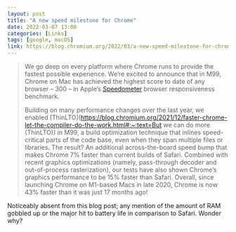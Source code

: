 ```yaml
---
layout: post
title: "A new speed milestone for Chrome"
date: 2022-03-07 13:00
categories: [Links]
tags: [google, macOS]
link: https://blog.chromium.org/2022/03/a-new-speed-milestone-for-chrome
---
```


>We go deep on every platform where Chrome runs to provide the fastest possible experience. We’re excited to announce that in M99, Chrome on Mac has achieved the highest score to date of any browser – 300 – in Apple’s [Speedometer](https://browserbench.org/Speedometer2.0/) browser responsiveness benchmark.
>
>Building on many performance changes over the last year, we enabled [ThinLTO](https://blog.chromium.org/2021/12/faster-chrome-let-the-compiler-do-the-work.html#:~:text=But we can do more (ThinLTO)) in M99, a build optimization technique that inlines speed-critical parts of the code base, even when they span multiple files or libraries. The result? An additional across-the-board speed bump that makes Chrome 7% faster than current builds of Safari. Combined with recent graphics optimizations (namely, pass-through decoder and out-of-process rasterization), our tests have also shown Chrome’s graphics performance to be 15% faster than Safari. Overall, since launching Chrome on M1-based Macs in late 2020, Chrome is now 43% faster than it was just 17 months ago!

Noticeably absent from this blog post; any mention of the amount of RAM gobbled up or the major hit to battery life in comparison to Safari. Wonder why?
